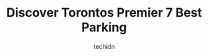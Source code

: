 ---
layout: ampstory
image: https://i0.wp.com/www.auto.or.id/wp-content/uploads/2023/06/parking-indigo-toronto-commerce-court-0-toronto-1686321882.jpeg?resize=640,853
author: techidn
featured: false
description: Toronto, Ontario, Canada is a haven for Parking enthusiasts, boasting an impressive array of 7 top-notch establishments. Whether youre a seasoned connoisseur or simply curious to explore th
title: Discover Torontos Premier 7 Best Parking
cover:
   title: Discover Torontos Premier 7 Best Parking
   subtitle: AUTO.OR.ID
   background: https://www.auto.or.id/wp-content/uploads/2023/06/parking-indigo-toronto-commerce-court-0-toronto-1686321882.jpeg

pages: 
 - layout: thirds
   top: <h1>#1 201 Elizabeth St Garage</h1>
   bottom: "<p>Very convenient parking. Accessible to Toronto Gen and nearest medical buildings such as sick Kids Hospital etc. Now maximum daily parking is 25.50 and 4.75 for half hour</p>"
   background: https://www.auto.or.id/wp-content/uploads/2023/06/parking-indigo-toronto-commerce-court-1-toronto-1686321884.jpeg
   backgroundblur: true
 - layout: thirds
   top: <h1>#2 GO PARK Parking</h1>
   bottom: "<p>315 Front St W, Toronto, ON M5V 3A4, Canada</p>"
   background: https://www.auto.or.id/wp-content/uploads/2023/06/parking-indigo-toronto-commerce-court-2-toronto-1686321884.jpeg
   cta:
      link: https://www.auto.or.id/discover-torontos-premier-7-best-parking/
      text: Discover Torontos Premier 7 Best Parking
 - layout: thirds
   top: <h1>#3 Simcoe Place - Lot #436</h1>
   bottom: "<p>Simcoe Place, Front St W, Toronto, ON M5V 3K2, Canada</p>"
   background: https://images.unsplash.com/photo-1597220669155-4a3e59232dc9?ixlib=rb-4.0.3&ixid=MnwxMjA3fDB8MHxwaG90by1wYWdlfHx8fGVufDB8fHx8&auto=format&fit=crop&w=640&h=853&q=80
   cta:
      link: https://www.auto.or.id/discover-torontos-premier-7-best-parking/
      text: Discover Torontos Premier 7 Best Parking
 - layout: thirds
   top: <h1>#4 First Canadian Place / Exchange Tower</h1>
   bottom: "<p>First Canadian Place, 100 King St W, Toronto, ON M5X 1A9, Canada</p>"
   background: https://images.unsplash.com/photo-1580654712603-eb43273aff33?ixlib=rb-4.0.3&ixid=MnwxMjA3fDB8MHxwaG90by1wYWdlfHx8fGVufDB8fHx8&auto=format&fit=crop&w=640&h=853&q=80
   cta:
      link: https://www.auto.or.id/discover-torontos-premier-7-best-parking/
      text: Discover Torontos Premier 7 Best Parking
 - layout: thirds
   top: <h1>#5 Parking Indigo - 200 King Street West</h1>
   bottom: "<p>200 King St W, Toronto, ON M5H 3T4, Canada</p>"
   background: https://images.unsplash.com/photo-1629583825021-9fb0d16381ef?ixlib=rb-4.0.3&ixid=MnwxMjA3fDB8MHxwaG90by1wYWdlfHx8fGVufDB8fHx8&auto=format&fit=crop&w=640&h=853&q=80
   cta:
      link: https://www.auto.or.id/discover-torontos-premier-7-best-parking/
      text: Discover Torontos Premier 7 Best Parking
 - layout: thirds
   top: <h1>#6 Parking Indigo Toronto - 320 Front St W</h1>
   bottom: "<p>320 Front St W, Toronto, ON M5V 3B6, Canada</p>"
   background: https://images.unsplash.com/photo-1632956557796-6868d5ecc6d2?ixlib=rb-4.0.3&ixid=MnwxMjA3fDB8MHxwaG90by1wYWdlfHx8fGVufDB8fHx8&auto=format&fit=crop&w=640&h=853&q=80
   cta:
      link: https://www.auto.or.id/discover-torontos-premier-7-best-parking/
      text: Discover Torontos Premier 7 Best Parking
 - layout: thirds
   top: <h1>#7 Unit Park</h1>
   bottom: "<p>145 Queen St W, Toronto, ON M5H 4G1, Canada</p>"
   background: https://images.unsplash.com/photo-1539788816080-8bdd722d8c22?ixlib=rb-4.0.3&ixid=MnwxMjA3fDB8MHxwaG90by1wYWdlfHx8fGVufDB8fHx8&auto=format&fit=crop&w=640&h=853&q=80
   cta:
      link: https://www.auto.or.id/discover-torontos-premier-7-best-parking/
      text: Discover Torontos Premier 7 Best Parking
 - layout: thirds
   middle: Continue reading...
   background: https://images.unsplash.com/photo-1594502184342-2e12f877aa73?ixlib=rb-4.0.3&ixid=MnwxMjA3fDB8MHxwaG90by1wYWdlfHx8fGVufDB8fHx8&auto=format&fit=crop&w=640&h=853&q=80
   cta:
      link: https://www.auto.or.id/discover-torontos-premier-7-best-parking/
      text: Discover Torontos Premier 7 Best Parking

---